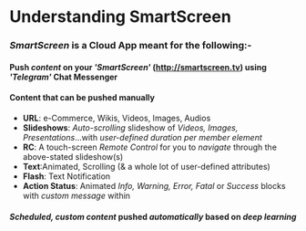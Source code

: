 # Understanding SmartScreen


### _SmartScreen_ is a Cloud App meant for the following:-

#### Push _content_ on your _'SmartScreen'_ (http://smartscreen.tv) using _'Telegram'_ Chat Messenger

#### Content that can be pushed manually

 * **URL**: e-Commerce, Wikis, Videos, Images, Audios
 * **Slideshows**: _Auto-scrolling_ slideshow of _Videos, Images, Presentations_...with _user-defined duration per member element_
 * **RC**: A touch-screen _Remote Control_ for you to _navigate_ through the above-stated slideshow(s)
 * **Text**:Animated, Scrolling (& a whole lot of user-defined attributes) 
 * **Flash**: Text Notification
 * **Action Status**: Animated _Info, Warning, Error, Fatal_ or _Success_ blocks with _custom message_ within 
 
 
 #### _Scheduled, custom content_ pushed _automatically_ based on _deep learning_
